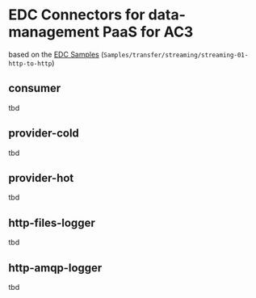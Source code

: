 # EDC Connectors for data-management PaaS for AC3

based on the [EDC Samples](https://github.com/EU-AC3/Samples) (`Samples/transfer/streaming/streaming-01-http-to-http`)

## consumer

tbd

## provider-cold

tbd

## provider-hot

tbd

## http-files-logger

tbd

## http-amqp-logger

tbd
